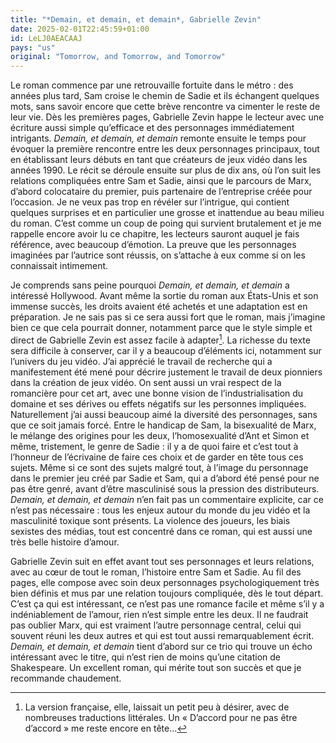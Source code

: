 ```yaml
---
title: "*Demain, et demain, et demain*, Gabrielle Zevin"
date: 2025-02-01T22:45:59+01:00
id: LeLJ0AEACAAJ
pays: "us"
original: "Tomorrow, and Tomorrow, and Tomorrow"
---
```


Le roman commence par une retrouvaille fortuite dans le métro : des années plus tard, Sam croise le chemin de Sadie et ils échangent quelques mots, sans savoir encore que cette brève rencontre va cimenter le reste de leur vie. Dès les premières pages, Gabrielle Zevin happe le lecteur avec une écriture aussi simple qu’efficace et des personnages immédiatement intrigants. *Demain, et demain, et demain* remonte ensuite le temps pour évoquer la première rencontre entre les deux personnages principaux, tout en établissant leurs débuts en tant que créateurs de jeux vidéo dans les années 1990. Le récit se déroule ensuite sur plus de dix ans, où l’on suit les relations compliquées entre Sam et Sadie, ainsi que le parcours de Marx, d’abord colocataire du premier, puis partenaire de l’entreprise créée pour l’occasion. Je ne veux pas trop en révéler sur l’intrigue, qui contient quelques surprises et en particulier une grosse et inattendue au beau milieu du roman. C’est comme un coup de poing qui survient brutalement et je me rappelle encore avoir lu ce chapitre, les lecteurs sauront auquel je fais référence, avec beaucoup d’émotion. La preuve que les personnages imaginées par l’autrice sont réussis, on s’attache à eux comme si on les connaissait intimement. 

Je comprends sans peine pourquoi *Demain, et demain, et demain* a intéressé Hollywood. Avant même la sortie du roman aux États-Unis et son immense succès, les droits avaient été achetés et une adaptation est en préparation. Je ne sais pas si ce sera aussi fort que le roman, mais j’imagine bien ce que cela pourrait donner, notamment parce que le style simple et direct de Gabrielle Zevin est assez facile à adapter[^1]. La richesse du texte sera difficile à conserver, car il y a beaucoup d’éléments ici, notamment sur l’univers du jeu vidéo. J’ai apprécié le travail de recherche qui a manifestement été mené pour décrire justement le travail de deux pionniers dans la création de jeux vidéo. On sent aussi un vrai respect de la romancière pour cet art, avec une bonne vision de l’industrialisation du domaine et ses dérives ou effets négatifs sur les personnes impliquées. Naturellement j’ai aussi beaucoup aimé la diversité des personnages, sans que ce soit jamais forcé. Entre le handicap de Sam, la bisexualité de Marx, le mélange des origines pour les deux, l’homosexualité d’Ant et Simon et même, tristement, le genre de Sadie : il y a de quoi faire et c’est tout à l’honneur de l’écrivaine de faire ces choix et de garder en tête tous ces sujets. Même si ce sont des sujets malgré tout, à l’image du personnage dans le premier jeu créé par Sadie et Sam, qui a d’abord été pensé pour ne pas être genré, avant d’être masculinisé sous la pression des distributeurs. *Demain, et demain, et demain* n’en fait pas un commentaire explicite, car ce n’est pas nécessaire : tous les enjeux autour du monde du jeu vidéo et la masculinité toxique sont présents. La violence des joueurs, les biais sexistes des médias, tout est concentré dans ce roman, qui est aussi une très belle histoire d’amour.

Gabrielle Zevin suit en effet avant tout ses personnages et leurs relations, avec au cœur de tout le roman, l’histoire entre Sam et Sadie. Au fil des pages, elle compose avec soin deux personnages psychologiquement très bien définis et mus par une relation toujours compliquée, dès le tout départ. C’est ça qui est intéressant, ce n’est pas une romance facile et même s’il y a indéniablement de l’amour, rien n’est simple entre les deux. Il ne faudrait pas oublier Marx, qui est vraiment l’autre personnage central, celui qui souvent réuni les deux autres et qui est tout aussi remarquablement écrit. *Demain, et demain, et demain* tient d’abord sur ce trio qui trouve un écho intéressant avec le titre, qui n’est rien de moins qu’une citation de Shakespeare. Un excellent roman, qui mérite tout son succès et que je recommande chaudement. 

[^1]: La version française, elle, laissait un petit peu à désirer, avec de nombreuses traductions littérales. Un « D’accord pour ne pas être d’accord » me reste encore en tête…